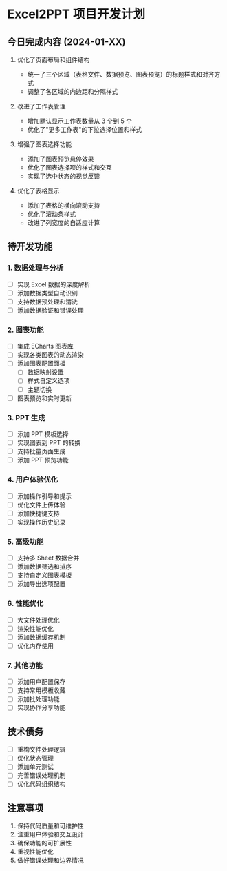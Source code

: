 # Excel2PPT 项目开发计划

## 今日完成内容 (2024-01-XX)

1. 优化了页面布局和组件结构

   - 统一了三个区域（表格文件、数据预览、图表预览）的标题样式和对齐方式
   - 调整了各区域的内边距和分隔样式

2. 改进了工作表管理

   - 增加默认显示工作表数量从 3 个到 5 个
   - 优化了"更多工作表"的下拉选择位置和样式

3. 增强了图表选择功能

   - 添加了图表预览悬停效果
   - 优化了图表选择项的样式和交互
   - 实现了选中状态的视觉反馈

4. 优化了表格显示
   - 添加了表格的横向滚动支持
   - 优化了滚动条样式
   - 改进了列宽度的自适应计算

## 待开发功能

### 1. 数据处理与分析

- [ ] 实现 Excel 数据的深度解析
- [ ] 添加数据类型自动识别
- [ ] 支持数据预处理和清洗
- [ ] 添加数据验证和错误处理

### 2. 图表功能

- [ ] 集成 ECharts 图表库
- [ ] 实现各类图表的动态渲染
- [ ] 添加图表配置面板
  - [ ] 数据映射设置
  - [ ] 样式自定义选项
  - [ ] 主题切换
- [ ] 图表预览和实时更新

### 3. PPT 生成

- [ ] 添加 PPT 模板选择
- [ ] 实现图表到 PPT 的转换
- [ ] 支持批量页面生成
- [ ] 添加 PPT 预览功能

### 4. 用户体验优化

- [ ] 添加操作引导和提示
- [ ] 优化文件上传体验
- [ ] 添加快捷键支持
- [ ] 实现操作历史记录

### 5. 高级功能

- [ ] 支持多 Sheet 数据合并
- [ ] 添加数据筛选和排序
- [ ] 支持自定义图表模板
- [ ] 添加导出选项配置

### 6. 性能优化

- [ ] 大文件处理优化
- [ ] 渲染性能优化
- [ ] 添加数据缓存机制
- [ ] 优化内存使用

### 7. 其他功能

- [ ] 添加用户配置保存
- [ ] 支持常用模板收藏
- [ ] 添加批处理功能
- [ ] 实现协作分享功能

## 技术债务

- [ ] 重构文件处理逻辑
- [ ] 优化状态管理
- [ ] 添加单元测试
- [ ] 完善错误处理机制
- [ ] 优化代码组织结构

## 注意事项

1. 保持代码质量和可维护性
2. 注重用户体验和交互设计
3. 确保功能的可扩展性
4. 重视性能优化
5. 做好错误处理和边界情况
